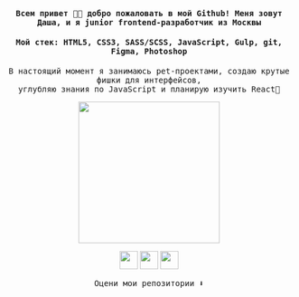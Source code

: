 <h4 align="center"><samp>Всем привет 👋🏼 добро пожаловать в мой Github! Меня зовут Даша, и я junior frontend-разработчик из Москвы</samp></h4>

<h4 align="center"><samp>Мой стек: HTML5, CSS3, SASS/SCSS, JavaScript, Gulp, git, Figma, Photoshop</samp></h4>

<p align="center"><samp>В настоящий момент я занимаюсь pet-проектами, создаю крутые фишки для интерфейсов, <br> углубляю знания по JavaScript и планирую изучить React🚀
</samp></p>

<p align="center">
  <img width="250" height="250" src="https://media.giphy.com/media/v1.Y2lkPTc5MGI3NjExZTcwZjIyYTJiMzg4OTdkZDMyOTdkNzBmOWRiNTdmZWFkODAyNWExZSZlcD12MV9pbnRlcm5hbF9naWZzX2dpZklkJmN0PXM/pCxK8loDjJKm2ElmSA/giphy.gif">
</p>

<p align="center">
  <a href="mailto:daridubnik@gmail.com"><img width="32" height="32" src="https://img.icons8.com/fluency-systems-regular/32/new-post.png"/></a>
  <a href="https://t.me/+79853937933"><img width="32" height="32" src="https://img.icons8.com/ios/32/telegram.png"/></a>
  <a href="https://discordapp.com/users/974788231184924682/"><img width="32" height="32" src="https://img.icons8.com/ios/32/discord-logo--v1.png"/></a>
</p>

<p align="center"><samp>Оцени мои репозитории ⬇️</samp></p>
